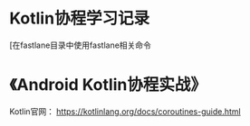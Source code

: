 # Kotlin协程学习记录

[在fastlane目录中使用fastlane相关命令

# 《Android Kotlin协程实战》

Kotlin官网：
https://kotlinlang.org/docs/coroutines-guide.html